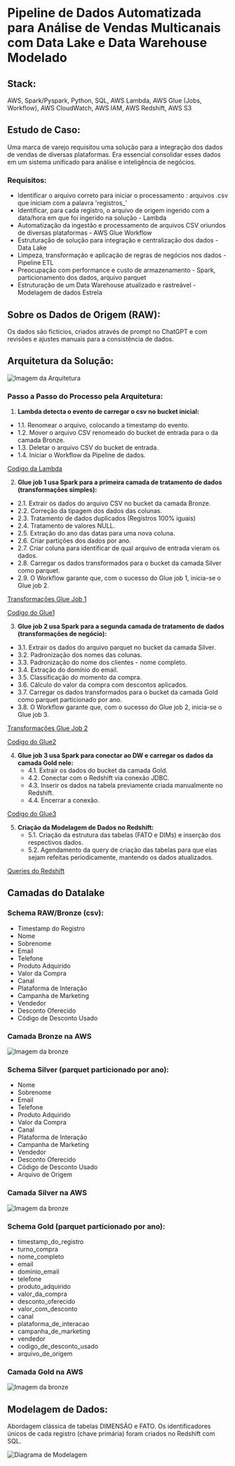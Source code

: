 # Pipeline de Dados Automatizada para Análise de Vendas Multicanais com Data Lake e Data Warehouse Modelado

## Stack:
AWS, Spark/Pyspark, Python, SQL, AWS Lambda, AWS Glue (Jobs, Workflow), AWS CloudWatch, AWS IAM, AWS Redshift, AWS S3

## Estudo de Caso:
Uma marca de varejo requisitou uma solução para a integração dos dados de vendas de diversas plataformas. 
Era essencial consolidar esses dados em um sistema unificado para análise e inteligência de negócios.

### Requisitos:
- Identificar o arquivo correto para iniciar o processamento : arquivos .csv que iniciam com a palavra 'registros_'
- Identificar, para cada registro, o arquivo de origem ingerido com a data/hora em que foi ingerido na solução - Lambda
- Automatização da ingestão e processamento de arquivos CSV oriundos de diversas plataformas - AWS Glue Workflow
- Estruturação de solução para integração e centralização dos dados - Data Lake
- Limpeza, transformação e aplicação de regras de negócios nos dados - Pipeline ETL
- Preocupação com performance e custo de armazenamento - Spark, particionamento dos dados, arquivo parquet
- Estruturação de um Data Warehouse atualizado e rastreável - Modelagem de dados Estrela

## Sobre os Dados de Origem (RAW):
Os dados são fictícios, criados através de prompt no ChatGPT e com revisões e ajustes manuais para a consistência de dados.

## Arquitetura da Solução:
![Imagem da Arquitetura](link-da-imagem-aqui)

### Passo a Passo do Processo pela Arquitetura:
1. **Lambda detecta o evento de carregar o csv no bucket inicial:**
 - 1.1. Renomear o arquivo, colocando a timestamp do evento.
 - 1.2. Mover o arquivo CSV renomeado do bucket de entrada para o da camada Bronze.
 - 1.3. Deletar o arquivo CSV do bucket de entrada.
 - 1.4. Iniciar o Workflow da Pipeline de dados.

[Codigo da Lambda](link)

2. **Glue job 1 usa Spark para a primeira camada de tratamento de dados (transformações simples):**
 - 2.1. Extrair os dados do arquivo CSV no bucket da camada Bronze.
 - 2.2. Correção da tipagem dos dados das colunas.
 - 2.3. Tratamento de dados duplicados (Registros 100% iguais)
 - 2.4. Tratamento de valores NULL.
 - 2.5. Extração do ano das datas para uma nova coluna.
 - 2.6. Criar partições dos dados por ano.
 - 2.7. Criar coluna para identificar de qual arquivo de entrada vieram os dados.
 - 2.8. Carregar os dados transformados para o bucket da camada Silver como parquet.
 - 2.9. O Workflow garante que, com o sucesso do Glue job 1, inicia-se o Glue job 2.
   
[Transformações Glue Job 1](link-da-imagem-aqui)

[Codigo do Glue1](link)

3. **Glue job 2 usa Spark para a segunda camada de tratamento de dados (transformações de negócio):**
 - 3.1. Extrair os dados do arquivo parquet no bucket da camada Silver.
 - 3.2. Padronização dos nomes das colunas.
 - 3.3. Padronização do nome dos clientes - nome completo.
 - 3.4. Extração do domínio do email.
 - 3.5. Classificação do momento da compra.
 - 3.6. Cálculo do valor da compra com descontos aplicados.
 - 3.7. Carregar os dados transformados para o bucket da camada Gold como parquet particionado por ano.
 - 3.8. O Workflow garante que, com o sucesso do Glue job 2, inicia-se o Glue job 3.
   
[Transformações Glue Job 2](link-da-imagem-aqui)

[Codigo do Glue2](link)

4. **Glue job 3 usa Spark para conectar ao DW e carregar os dados da camada Gold nele:**
   - 4.1. Extrair os dados do bucket da camada Gold.
   - 4.2. Conectar com o Redshift via conexão JDBC.
   - 4.3. Inserir os dados na tabela previamente criada manualmente no Redshift.
   - 4.4. Encerrar a conexão.
   
[Codigo do Glue3](link)

5. **Criação da Modelagem de Dados no Redshift:**
   - 5.1. Criação da estrutura das tabelas (FATO e DIMs) e inserção dos respectivos dados.
   - 5.2. Agendamento da query de criação das tabelas para que elas sejam refeitas periodicamente, mantendo os dados atualizados.
   
[Queries do Redshift](link)

## Camadas do Datalake
### Schema RAW/Bronze (csv):
- Timestamp do Registro
- Nome
- Sobrenome
- Email
- Telefone
- Produto Adquirido
- Valor da Compra
- Canal
- Plataforma de Interação
- Campanha de Marketing
- Vendedor
- Desconto Oferecido
- Código de Desconto Usado
### Camada Bronze na AWS
![Imagem da bronze](link-da-imagem-aqui)

### Schema Silver (parquet particionado por ano):
- Nome
- Sobrenome
- Email
- Telefone
- Produto Adquirido
- Valor da Compra
- Canal
- Plataforma de Interação
- Campanha de Marketing
- Vendedor
- Desconto Oferecido
- Código de Desconto Usado
- Arquivo de Origem
### Camada Silver na AWS
![Imagem da bronze](link-da-imagem-aqui)

### Schema Gold (parquet particionado por ano):
- timestamp_do_registro
- turno_compra
- nome_completo
- email
- dominio_email
- telefone
- produto_adquirido
- valor_da_compra
- desconto_oferecido
- valor_com_desconto
- canal
- plataforma_de_interacao
- campanha_de_marketing
- vendedor
- codigo_de_desconto_usado
- arquivo_de_origem
### Camada Gold na AWS
![Imagem da bronze](link-da-imagem-aqui)

## Modelagem de Dados:
Abordagem clássica de tabelas DIMENSÃO e FATO.
Os identificadores únicos de cada registro (chave primária) foram criados no Redshift com SQL.

![Diagrama de Modelagem](link-do-diagrama-aqui)

